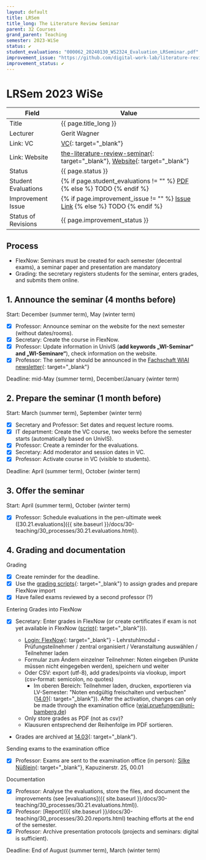 ```yaml
---
layout: default
title: LRSem
title_long: The Literature Review Seminar
parent: 32 Courses
grand_parent: Teaching
semester: 2023-WiSe
status: ✔️
student_evaluations: "000062_20240130_WS2324_Evaluation_LRSeminar.pdf"
improvement_issue: "https://github.com/digital-work-lab/literature-review-seminar/issues/1"
improvement_status: ✔️
---
```


# LRSem 2023 WiSe

Field               | Value
------------------- | ------------------------------------------
Title               | {{ page.title_long }}
Lecturer            | Gerit Wagner
Link: VC            | [VC](https://vc.uni-bamberg.de/course/view.php?id=64617){: target="_blank"}
Link: Website       | [the-literature-review-seminar](https://digital-work-lab.github.io/literature-review-seminar/){: target="_blank"}, [Website](https://www.uni-bamberg.de/seminar-dw-sem-m/){: target="_blank"}
Status              | {{ page.status }}
Student Evaluations | {% if page.student_evaluations != "" %} <a href="{{ site.baseurl }}/assets/evaluations/{{ page.student_evaluations }}" target="_blank">PDF</a> {% else %} <span class="label label-yellow">TODO</span> {% endif %}
Improvement Issue   | {% if page.improvement_issue != "" %} <a href="{{ page.improvement_issue }}" target="_blank">Issue Link</a> {% else %} <span class="label label-yellow">TODO</span> {% endif %}
Status of Revisions | {{ page.improvement_status }}

## Process

- FlexNow: Seminars must be created for each semester (decentral exams), a seminar paper and presentation are mandatory
- Grading: the secretary registers students for the seminar, enters grades, and submits them online.

## 1. Announce the seminar (4 months before)
 
Start: December (summer term), May (winter term)

- [x] Professor: Announce seminar on the website for the next semester (without dates/rooms).
- [x] Secretary: Create the course in FlexNow.
- [x] Professor: Update information in UnivIS (**add keywords „WI-Seminar“ and „WI-Seminare“**), check information on the website.
- [x] Professor: The seminar should be announced in the [Fachschaft WIAI newsletter](https://vc.uni-bamberg.de/course/view.php?id=284){: target="_blank"}

Deadline: mid-May (summer term), December/January (winter term)

## 2. Prepare the seminar (1 month before)

Start: March (summer term), September (winter term)

- [x] Secretary and Professor: Set dates and request lecture rooms.
- [x] IT department: Create the VC course, two weeks before the semester starts (automatically based on UnivIS).
- [x] Professor: Create a reminder for the evaluations.
- [x] Secretary: Add moderator and session dates in VC.
- [x] Professor: Activate course in VC (visible to students).

Deadline: April (summer term), October (winter term)

## 3. Offer the seminar

Start: April (summer term), October (winter term)

- [x] Professor: Schedule evaluations in the pen-ultimate week ([30.21.evaluations]({{ site.baseurl }}/docs/30-teaching/30_processes/30.21.evaluations.html)).

## 4. Grading and documentation

Grading

- [x] Create reminder for the deadline.
- [x] Use the [grading scripts](https://github.com/digital-work-lab/handbook/tree/main/src/grading){: target="_blank"} to assign grades and prepare FlexNow import
- [x] Have failed exams reviewed by a second professor (?)

Entering Grades into FlexNow

- [x] Secretary: Enter grades in FlexNow (or create certificates if exam is not yet available in FlexNow ([script](https://github.com/digital-work-lab/handbook/tree/main/src/scheine){: target="_blank"})).

    - [Login: FlexNow](https://fn2web.zuv.uni-bamberg.de/FN2AUTH/FN2AuthServlet?op=Login){: target="_blank"} - Lehrstuhlmodul - Prüfungsteilnehmer / zentral organisiert / Veranstaltung auswählen / Teilnehmer laden
    - Formular zum Ändern einzelner Teilnehmer: Noten eingeben (Punkte müssen nicht eingegeben werden), speichern und weiter
    - Oder CSV: export (utf-8), add grades/points via vlookup, import (csv-format: semicolon, no quotes)
        - Im oberen Bereich: Teilnehmer laden, drucken, exportieren via LV-Semester:
    "Noten endgültig freischalten und verbuchen" ([14.01](https://nc-2272638881871040784.nextcloud-ionos.com/index.php/apps/files/?dir=/10-lab/14_grades/01_lectures&fileid=71){: target="_blank"}). After the activation, changes can only be made through the examination office (wiai.pruefungen@uni-bamberg.de)
    - Only store grades as PDF (not as csv)?
    - Klausuren entsprechend der Reihenfolge im PDF sortieren.

- Grades are archived at [14.03](https://nc-2272638881871040784.nextcloud-ionos.com/index.php/apps/files/?dir=/10-lab/14_grades/03_seminars&fileid=72){: target="_blank"}.

Sending exams to the examination office

- [x] Professor: Exams are sent to the examination office (in person): [Silke Nüßlein](https://univis.uni-bamberg.de/prg?search=persons&show=info&department=322130&fullname=Silke+Nue%C3%9Flein){: target="_blank"}, Kapuzinerstr. 25, 00.01

Documentation

- [x] Professor: Analyse the evaluations, store the files, and document the improvements (see [evaluations]({{ site.baseurl }}/docs/30-teaching/30_processes/30.21.evaluations.html)).
- [x] Professor: [Report]({{ site.baseurl }}/docs/30-teaching/30_processes/30.20.reports.html) teaching efforts at the end of the semester.
- [x] Professor: Archive presentation protocols (projects and seminars: digital is sufficient).

Deadline: End of August (summer term), March (winter term)
